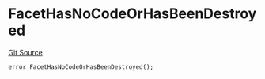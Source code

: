 # FacetHasNoCodeOrHasBeenDestroyed
[Git Source](https://github.com/thrackle-io/forte-rules-engine/blob/05058af162713f188a988f6affb17d318400fb7d/src/protocol/economic/ruleProcessor/RuleProcessorDiamond.sol)


```solidity
error FacetHasNoCodeOrHasBeenDestroyed();
```

